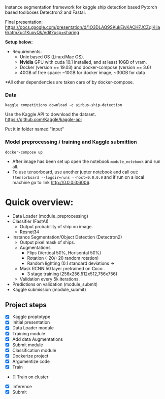 Instance segmentation framework for kaggle ship detection based Pytorch based toolboxes Detectron2 and Fastai.

Final presentation: https://docs.google.com/presentation/d/1O3DLAQ9SKukEivKACH7JCZqiKiia6ratmZuc1KuovQk/edit?usp=sharing

**Setup below:**

- Requirements:
    - Unix based OS (Linux/Mac OS).
    - **Nvidia** GPU with cuda 10.1 installed, and at least 10GB of vram.
    - Docker (version == 19.03) and docker-compose (version == 3.6)
    - 40GB of free space: ~10GB for docker image, ~30GB for data

*All other dependencies are taken care of by docker-compose.

### Data
```
kaggle competitions download -c airbus-ship-detection
```

Use the Kaggle API to download the dataset. https://github.com/Kaggle/kaggle-api

Put it in folder named "input"

### Model preprocessing / training and Kaggle submittion 

```
docker-compose up 
```

- After image has been set up open the notebook `module_notebook` and run all. 
- To use tensorboard, use another jupter notebook and call out: ```!tensorboard --logdir=runs --host=0.0.0.0``` and if run on a local machine go to link http://0.0.0.0:6006.  

# Quick overview: 

- Data Loader (module_preprocessing)
- Classifier (FastAI)
    - Output probability of ship on image.
    - Resnet34
- Instance Segmentation/Object Detection (Detectron2)
    - Output pixel mask of ships.
    - Augmentations 
        - Flips (Vertical 50%, Horisontal 50%)
        - Rotation (-20/+20 random rotation)
        - Random lighting (0.1 standard deviations -> 
    - Mask RCNN 50 layer pretrained on Coco .
        - 3 stage training (256x256,512x512,756x756)
    - Validation every 5k iterations. 
- Predictions on validation (module_submit)
- Kaggle submission (module_submit)


## Project steps  

- [X] Kaggle proptotype
- [X] Initial presentation
- [X] Data Loader module
- [X] Training module
- [X] Add data Augmentations
- [X] Submit module
- [X] Classification module
- [X] Dockerize project
- [X] Argumentize code
- [X] Train
- [] Train on cluster
- [X] Inference
- [X] Submit
